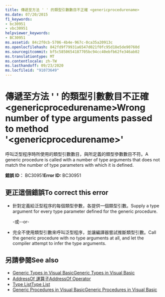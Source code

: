```yaml
---
title: 傳遞至方法 ' ' 的類型引數數目不正確 <genericprocedurename>
ms.date: 07/20/2015
f1_keywords:
- bc30951
- vbc30951
helpviewer_keywords:
- BC30951
ms.assetid: 84c2f0cb-5706-4b4e-967c-0ca35a20913c
ms.openlocfilehash: 842fd9f79931a6547d021f0fc95d18e5de90760d
ms.sourcegitcommit: bf5c5850654187705bc94cc40ebfb62fe346ab02
ms.translationtype: MT
ms.contentlocale: zh-TW
ms.lasthandoff: 09/23/2020
ms.locfileid: "91073649"
---
```

# <a name="wrong-number-of-type-arguments-passed-to-method-genericprocedurename"></a><span data-ttu-id="b805d-102">傳遞至方法 ' ' 的類型引數數目不正確 \<genericprocedurename></span><span class="sxs-lookup"><span data-stu-id="b805d-102">Wrong number of type arguments passed to method '\<genericprocedurename>'</span></span>

<span data-ttu-id="b805d-103">呼叫泛型程序時所使用的類型引數數目，與所定義的類型參數數目不符。</span><span class="sxs-lookup"><span data-stu-id="b805d-103">A generic procedure is called with a number of type arguments that does not match the number of type parameters with which it is defined.</span></span>  
  
 <span data-ttu-id="b805d-104">**錯誤 ID︰** BC30951</span><span class="sxs-lookup"><span data-stu-id="b805d-104">**Error ID:** BC30951</span></span>  
  
## <a name="to-correct-this-error"></a><span data-ttu-id="b805d-105">更正這個錯誤</span><span class="sxs-lookup"><span data-stu-id="b805d-105">To correct this error</span></span>  
  
- <span data-ttu-id="b805d-106">針對定義給泛型程序的每個類型參數，各提供一個類型引數。</span><span class="sxs-lookup"><span data-stu-id="b805d-106">Supply a type argument for every type parameter defined for the generic procedure.</span></span>  
  
     <span data-ttu-id="b805d-107">-或-</span><span class="sxs-lookup"><span data-stu-id="b805d-107">-or-</span></span>  
  
- <span data-ttu-id="b805d-108">完全不使用類型引數來呼叫泛型程序，並讓編譯器嘗試推斷類型引數。</span><span class="sxs-lookup"><span data-stu-id="b805d-108">Call the generic procedure with no type arguments at all, and let the compiler attempt to infer the type arguments.</span></span>  
  
## <a name="see-also"></a><span data-ttu-id="b805d-109">另請參閱</span><span class="sxs-lookup"><span data-stu-id="b805d-109">See also</span></span>

- [<span data-ttu-id="b805d-110">Generic Types in Visual Basic</span><span class="sxs-lookup"><span data-stu-id="b805d-110">Generic Types in Visual Basic</span></span>](../programming-guide/language-features/data-types/generic-types.md)
- [<span data-ttu-id="b805d-111">AddressOf 運算子</span><span class="sxs-lookup"><span data-stu-id="b805d-111">AddressOf Operator</span></span>](../language-reference/operators/addressof-operator.md)
- [<span data-ttu-id="b805d-112">Type List</span><span class="sxs-lookup"><span data-stu-id="b805d-112">Type List</span></span>](../language-reference/statements/type-list.md)
- [<span data-ttu-id="b805d-113">Generic Procedures in Visual Basic</span><span class="sxs-lookup"><span data-stu-id="b805d-113">Generic Procedures in Visual Basic</span></span>](../programming-guide/language-features/data-types/generic-procedures.md)

